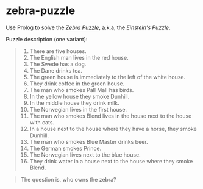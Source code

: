 # zebra-puzzle
Use Prolog to solve the [*Zebra Puzzle*](https://en.wikipedia.org/wiki/Zebra_Puzzle), a.k.a, the *Einstein's Puzzle*.

Puzzle description (one variant): 
>1. There are five houses.
>2. The English man lives in the red house.
>3. The Swede has a dog.
>4. The Dane drinks tea.
>5. The green house is immediately to the left of the white house.
>6. They drink coffee in the green house.
>7. The man who smokes Pall Mall has birds.
>8. In the yellow house they smoke Dunhill.
>9. In the middle house they drink milk.
>10. The Norwegian lives in the first house.
>11. The man who smokes Blend lives in the house next to the house with cats.
>12. In a house next to the house where they have a horse, they smoke Dunhill.
>13. The man who smokes Blue Master drinks beer.
>14. The German smokes Prince.
>15. The Norwegian lives next to the blue house.
>16. They drink water in a house next to the house where they smoke Blend.

>The question is, who owns the zebra?
